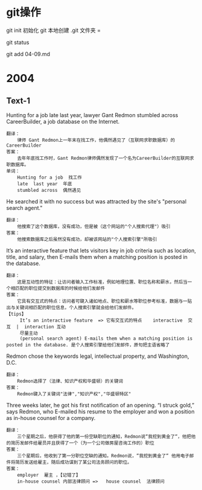 # git操作

git init  初始化 git  本地创建 .git 文件夹 =

git status  

git add 04-09.md

# 2004

## Text-1

Hunting for a job late last year, lawyer Gant Redmon stumbled across CareerBuilder, a job database on the Internet. 

```
翻译：
	律师 Gant Redmon上一年末在找工作，他偶然遇见了（互联网求职数据库）的CareerBuilder
答案：
	去年年底找工作时，Gant Redmon律师偶然发现了一个名为CareerBuilder的互联网求职数据库。
单词：
	Hunting for a job  找工作
	late  last year  年底
	stumbled across  偶然遇见
```

He searched it with no success but was attracted by the site's "personal search agent."

```
翻译：
	他搜索了这个数据库，没有成功，但是被（这个网站的"个人搜索代理"）吸引
答案：
	他搜索数据库之后虽然没有成功，却被该网站的"个人搜索引擎"所吸引
```

 It’s an interactive feature that lets visitors key in job criteria such as location, title, and salary, then E-mails them when a matching
position is posted in the database. 

```
翻译：
	这是互动性的特征：让访问者输入工作标准，例如地理位置、职位名称和薪水，然后当一个相匹配的职位提交到数据库的时候给他们发邮件
答案：
	它具有交互式的特点：访问者可键入诸如地点、职位和薪水等职位参考标准，数据与一贴出与关键词相匹配的职位信息，个人搜索引擎就会给他们发邮件。
【tips】
	 It’s an interactive feature  => 它有交互式的特点    interactive  交互  |  interaction 互动
	 尽量主动 
	 (personal search agent) E-mails them when a matching position is posted in the database. 是个人搜索引擎给他们发邮件，原句把主语省略了
```

Redmon chose the keywords legal, intellectual property, and Washington, D.C.

```
翻译：
	Redmon选择了（法律、知识产权和华盛顿）的关键词
答案：
	Redmon键入了关键词"法律","知识产权","华盛顿特区"
```

Three weeks later, he got his first notification of an opening. “I struck gold,” says Redmon, who E-mailed his resume to the employer and won a position as in-house counsel for a company.

```
翻译：
	三个星期之后，他获得了他的第一份空缺职位的通知，Redmon说“我挖到黄金了“，他把他的简历发邮件给雇员并且获得了一个（为一个公司做房屋咨询工作的）职位
答案：
	三个星期后，他收到了第一分职位空缺的通知。Redmon说，“我挖到黄金了“ 他用电子邮件将简历发送给雇主，随后成功谋到了某公司法务顾问的职位。
答案：
	employer  雇主 ，【记错了】
	in-house counsel 内部法律顾问 =>   house counsel  法律顾问
```

